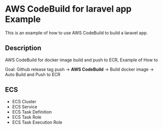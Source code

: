 # AWS CodeBuild for laravel app Example
This is an example of how to use AWS CodeBuild to build a laravel app.

## Description
AWS CodeBuild for docker image build and push to ECR, Example of How to

Goal: Github release tag push -> **AWS CodeBuild** -> Build docker image -> Auto Build and Push to ECR

## ECS
- ECS Cluster
- ECS Service
- ECS Task Definition
- ECS Task Role
- ECS Task Execution Role
